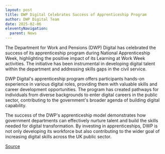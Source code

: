 ```yaml
---
layout: post
title: DWP Digital Celebrates Success of Apprenticeship Program
author: DWP Digital Team
date: 2025-02-06
eleventyNavigation:
  parent: News
---
```


The Department for Work and Pensions (DWP) Digital has celebrated the success of its apprenticeship program during National Apprenticeship Week, highlighting the positive impact of its Learning at Work Week activities. The initiative has been instrumental in developing digital talent within the department and addressing skills gaps in the civil service.

DWP Digital's apprenticeship program offers participants hands-on experience in various digital roles, providing them with valuable skills and career development opportunities. The program has created pathways for individuals from diverse backgrounds to enter digital careers in the public sector, contributing to the government's broader agenda of building digital capability.

The success of the DWP's apprenticeship model demonstrates how government departments can effectively nurture talent and build the skills needed for digital transformation. By investing in apprenticeships, DWP is not only developing its workforce but also contributing to the wider goal of increasing digital skills across the UK public sector.

[Source](https://dwpdigital.blog.gov.uk)

